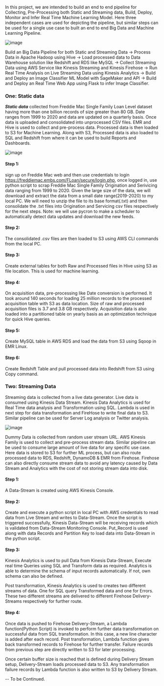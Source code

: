 
In this project, we are intended to build an end to end pipeline for Collecting, Pre-Processing both Static and Streaming data, 
Build, Deploy, Monitor and Infer Real Time Machine Learning Model. Here three independent cases are used for depicting the pipeline, 
but similar steps can be used for a single use case to built an end to end Big Data and Machine Learning Pipeline.

![image](https://user-images.githubusercontent.com/37784402/117561549-9fcdcd80-b04c-11eb-93d3-5e92db6606eb.png)

Build an Big Data Pipeline for both Static and Streaming Data -> Process Data in Apache Hadoop using Hive -> Load processed data to Data Warehouse solution like Redshift and RDS like MySQL -> Collect Streaming Data using AWS Service like Kinesis Streaming and Kinesis Firehose -> Run Real Time Analysis on Live Streaming Data using Kinesis Analytics -> Build and Deploy an Image Classifier ML Model with SageMaker and API ->  Build and Deploy an Real Time Web App using Flask to infer Image Classifier.

### One: Static data
***Static data*** collected from Freddie Mac Single Family Loan Level dataset having more than one billion records of size greater than 80 GB. Date ranges from 1999 to 2020 and data are updated on a quarterly basis. Once data is uploaded and consolidated into unprocessed CSV files. EMR and Hive is used to collect and pre-process data. Processed data is then loaded to S3 for Machine Learning. Along with S3, Processed data is also loaded to SQL and Redshift from where it can be used to build Reports and Dashboards. 

![image](https://user-images.githubusercontent.com/37784402/117561089-8165d300-b048-11eb-8165-0c4fd629bdfe.png)

#### Step 1: 
sign up on Freddie Mac web and then use credentials to login https://freddiemac.embs.com/FLoan/secure/login.php, once logged in, use python script to scrap Freddie Mac Single Family Origination and Serivicing data ranging from 1999 to 2020. Given the large size of the data, we will download and extract the data from a small date range(2019-2020) to my local PC. We will need to unzip the file to its base format(.txt) and then consolidate the .txt files into Origination and Servicing csv files respectively for the next steps.
Note: we will use pycron to make a scheduler to automatically detect data updates and download the new feeds.

#### Step 2: 
The consolidated .csv files are then loaded to S3 using AWS CLI commands from the local PC. 

#### Step 3:  
Create external tables for both Raw and Processed files in Hive using S3 as file location. This is used for machine learning.

#### Step 4:  
On acquisition data, pre-processing like Date conversion is performed. It took around 140 seconds for loading 25 million records to the processed acquisition table with S3 as data location. Size of raw and processed acquisition files is 3.7 and 3.8 GB respectively.
Acquisition data is also loaded into a partitioned table on yearly basis as an optimization technique for quick Hive queries.

#### Step 5: 
Create MySQL table in AWS RDS and load the data from S3 using Sqoop in EMR Linux. 

#### Step 6: 
Create Redshift Table and pull processed data into Redshift from S3 using Copy command.

### Two: Streaming Data

Streaming data is collected from a live data generator. Live data is consumed using Kinesis Data Stream. Kinesis Data Analytics is used for Real Time data analysis and Transformation using SQL. Lambda is used in next step for data transformation and FireHose to write final data to S3. Similar pipeline can be used for Server Log analysis or Twitter analysis.

![image](https://user-images.githubusercontent.com/37784402/117562156-a90d6900-b051-11eb-9119-40a058412d3e.png)

Dummy Data is collected from random user stream URL. AWS Kinesis Family is used to collect and pre-process stream data. Similar pipeline can be used to consume large amount of live data for any specific use case. Here data is stored to S3 for further ML process, but can also route processed data to RDS, Redshift, DynamoDB & EMR from Firehose. Firehose can also directly consume stream data to avoid any latency caused by Data Stream and Analytics with the cost of not storing stream data into disk.

#### Step 1:
A Data-Stream is created using AWS Kinesis Console.

#### Step 2:
Create and execute a python script in local PC with AWS credentials to read data from Live Stream and writes to Data-Stream. Once the script is triggered successfully, Kinesis Data-Stream will be receiving records which is validated from Data-Stream Monitoring Console. Put_Record is used along with data Records and Partition Key to load data into Data-Stream in the python script.

#### Step 3:
Kinesis Analytics is used to pull Data from Kinesis Data-Stream, Execute real time Queries using SQL and Transform data as required. Analytics is able to determine the schema of input records automatically. If not, own schema can also be defined.


Post transformation, Kinesis Analytics is used to creates two different streams of data. One for SQL query Transformed data and one for Errors. These two different streams are delivered to different Firehose Delivery-Streams respectively for further route.

#### Step 4:
Once data is pushed to Firehose Delivery-Stream, a Lambda function(Python Script) is invoked to perform further data transformation on successful data from SQL transformation. In this case, a new line character is added after each record. Post transformation, Lambda function gives back transformed records to Firehose for further transfer. Failure records from previous step are directly written to S3 for later processing.

Once certain buffer size is reached that is defined during Delivery Stream setup, Delivery-Stream loads processed data to S3. Any transformation failure records by Lambda function is also written to S3 by Delivery Stream.

-- To be Continued.


